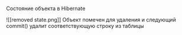 Состояние объекта в Hibernate

![[removed state.png]]
Объект помечен для удаления и следующий commit() удалит соответствующую строку из таблицы